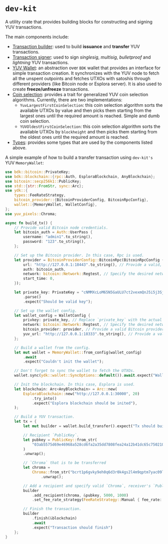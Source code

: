 # `dev-kit`

A utility crate that provides building blocks for constructing and signing YUV transactions.

The main components include:

- [Transaction builder](src/txbuilder.rs): used to build **issuance** and **transfer** YUV transactions.
- [Transaction signer](src/txsigner.rs): used to sign *singlesig*, *multisig*, *bulletproof* and *lightning* YUV transactions.
- [YUV Wallet](src/wallet.rs): an abstraction over `BDK` wallet that provides an interface for simple transaction creation. It synchronizes with the YUV node to fetch all the unspent outpoints and fetches UTXOs with satoshis through different providers (like Bitcoin node or Esplora server). It is also used to create **freeze/unfreeze** transactions.
- [Coin selection](src/yuv_coin_selection.rs): provides a trait for generalized YUV coin selection algorithms. Currently, there are two implementations:
  - `YuvLargestFirstCoinSelection`: this coin selection algorithm sorts the available UTXOs by value and then picks them starting from the largest ones until the required amount is reached. Simple and dumb coin selection.
  - `YUVOldestFirstCoinSelection`: this coin selection algorithm sorts the available UTXOs by `blockheight` and then picks them starting from the oldest ones until the required amount is reached.
- [Types](src/types.rs): provides some types that are used by the components listed above.

A simple example of how to build a transfer transaction using `dev-kit's` YUV `MemoryWallet`:

```rust
use bdk::bitcoin::PrivateKey;
use bdk::blockchain::{rpc::Auth, EsploraBlockchain, AnyBlockchain};
use bitcoin::secp256k1::PublicKey;
use std::{str::FromStr, sync::Arc};
use ydk::{
    types::FeeRateStrategy,
    bitcoin_provider::{BitcoinProviderConfig, BitcoinRpcConfig},
    wallet::{MemoryWallet, WalletConfig},
};
use yuv_pixels::Chroma;

async fn build_tx() {
    // Provide valid Bitcoin node credentials.
    let bitcoin_auth = Auth::UserPass {
        username: "admin1".to_string(),
        password: "123".to_string(),
    };

    // Set up the Bitcoin provider. In this case, Rpc is used.
    let provider = BitcoinProviderConfig::BitcoinRpc(BitcoinRpcConfig {
        url: "http://127.0.0.1:18443".to_string(), // Provide a valid, accessible Bitcoin node URL.
        auth: bitcoin_auth,
        network: bitcoin::Network::Regtest, // Specify the desired network.
        start_time: 0,
    });

    let private_key: PrivateKey = "cNMMXcLoM65N5GaULU7ct2vexmQnJ5i5j3Sjc6iNnEF18vY7gzn9"
        .parse()
        .expect("Should be valid key");

    // Set up the wallet config.
    let wallet_config = WalletConfig {
        privkey: private_key, // Replace `private_key` with the actual private key.
        network: bitcoin::Network::Regtest, // Specify the desired network.
        bitcoin_provider: provider, // Provide a valid Bitcoin provider. Could be either `BitcoinRpcConfig` or `EsploraConfig`.
        yuv_url: "http://127.0.0.1:18333".to_string(), // Provide a valid, accessible YUV node URL.
    };

    // Build a wallet from the config.
    let mut wallet = MemoryWallet::from_config(wallet_config)
        .await
        .expect("Couldn't init the wallet");

    // Don't forget to sync the wallet to fetch the UTXOs.
    wallet.sync(ydk::wallet::SyncOptions::default()).await.expect("Wallet should sync");

    // Init the blockchain. In this case, Esplora is used.
    let blockchain: Arc<AnyBlockchain> = Arc::new(
        EsploraBlockchain::new("http://127.0.0.1:30000", 20)
            .try_into()
            .expect("Esplora blockchain should be inited"),
    );

    // Build a YUV transaction.
    let tx = {
        let mut builder = wallet.build_transfer().expect("Tx should build");

        // Recipient `PublicKey`.
        let pubkey = PublicKey::from_str(
            "03ab5575d69e46968a528cd6fa2a35dd7808fea24a12b41dc65c7502108c75f9a9",
        )
        .unwrap();

        // `Chroma` that is to be transferred
        let chroma =
            Chroma::from_str("bcrt1p6gvky9eh0q6d3r0k4gs2l4m9qptm7yac09l37adhazqd7y3gcmtsmgpe0u")
                .unwrap();

        // Add a recipient and specify valid `Chroma`, receiver's `PublicKey`, YUV token amount and Satoshis amount.
        builder
            .add_recipient(chroma, &pubkey, 5000, 1000)
            .set_fee_rate_strategy(FeeRateStrategy::Manual { fee_rate: 2.0 });

        // Finish the transaction.
        builder
            .finish(&blockchain)
            .await
            .expect("Transaction should finish")
    };
}
```
